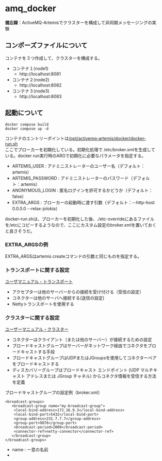 # amq_docker
**備忘録**：ActiveMQ-Artemisでクラスターを構成して非同期メッセージングの実験

## コンポーズファイルについて
コンテナを３つ作成して、クラスターを構成する。
  - コンテナ１(node1)
    - http://localhost:8081
  - コンテナ２(node2)
    - http://localhost:8082
  - コンテナ３(node3)
    - http://localhost:8083

## 起動について
```
docker compose build
docker compose up -d
```
コンテナのエントリーポイントは[/opt/activemq-artemis/docker/docker-run.sh](./docker-run.sh)  
ここでブローカーを初期化している。初期化処理で /etc/broker.xmlを生成している。docker run実行時のARGで初期化に必要なパラメータを指定する。
  - ARTEMIS_USER : アドミニストレーターのユーザー名（デフォルト：artemis）
  - ARTEMIS_PASSWORD : アドミニストレーターのパスワード（デフォルト：artemis）
  - ANONYMOUS_LOGIN : 匿名ログインを許可するかどうか（デフォルト：false）
  - EXTRA_ARGS : ブローカーの起動時に渡す引数（デフォルト：--http-host 0.0.0.0 --relax-jolokia）


docker-run.shは、ブローカーを初期化した後、./etc-overrideにあるファイルを/etcにコピーするようなので、ここにカスタム設定のbroker.xmlを置いておくと良さそうだ。


### EXTRA_ARGSの例
EXTRA_ARGSはartemis createコマンドの引数と同じものを指定する。  

### トランスポートに関する設定
[ユーザマニュアル・トランスポート](https://activemq.apache.org/components/artemis/documentation/latest/configuring-transports.html#configuring-the-transport)

  - アクセプターは他のサーバーからの接続を受け付ける（受信の設定）
  - コネクターは他のサーバへ接続する(送信の設定)
  - Nettyトランスポートを使用する


### クラスターに関する設定
[ユーザーマニュアル・クラスター](https://activemq.apache.org/components/artemis/documentation/latest/clusters.html#clusters)


  - コネクターはクライアント（または他のサーバー）が接続するための設定
  - ブロードキャストグループはサーバーがネットワーク経由でコネクタをブロードキャストする手段
  - ブロードキャストグループはUDPまたはJGroupsを使用してコネクターペアをブロードキャストする
  - ディスカバリーグループはブロードキャスト エンドポイント (UDP マルチキャスト アドレスまたは JGroup チャネル) からコネクタ情報を受信する方法を定義


ブロードキャストグループの設定例（broker.xml）
```
<broadcast-groups>
   <broadcast-group name="my-broadcast-group">
    <local-bind-address>172.16.9.3</local-bind-address>
    <local-bind-port>5432</local-bind-port>
    <group-address>231.7.7.7</group-address>
    <group-port>9876</group-port>
    <broadcast-period>2000</broadcast-period>
    <connector-ref>netty-connector</connector-ref>
   </broadcast-group>
</broadcast-groups>
```
  - name : 一意の名前
  - 